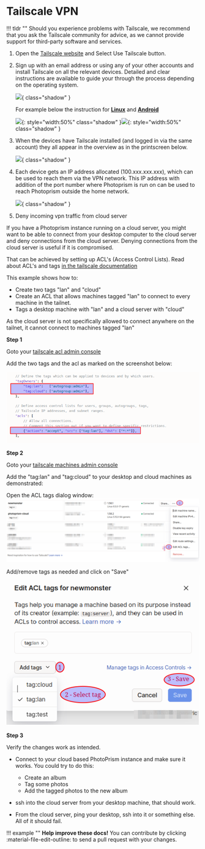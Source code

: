 # Tailscale VPN

!!! tldr ""
    Should you experience problems with Tailscale, we recommend that you ask the Tailscale community for advice, as we cannot provide support for third-party software and services.

1. Open the [Tailscale website](https://tailscale.com/) and Select Use Tailscale button. 

2. Sign up with an email address or using any of your other accounts and install Tailscale on all the relevant devices. Detailed and clear instructions are available to guide your through the process depending on the operating system.

    ![](img/tailscale-1.png){ class="shadow" }

    For example below the instruction for [**Linux**](https://tailscale.com/download/linux) and [**Android**](https://tailscale.com/download/android)

    ![](img/tailscale-3.png){: style="width:50%" class="shadow" }![](img/tailscale-2.png){: style="width:50%" class="shadow" }

3. When the devices have Tailscale installed (and logged in via the same account) they all appear in the overview as in the printscreen below.

    ![](img/tailscale-4.png){ class="shadow" }

4. Each device gets an IP address allocated (100.xxx.xxx.xxx), which can be used to reach them via the VPN network. This IP address with addition of the port number where Photoprism is run on can be used to reach Photoprism outside the home network. 

   ![](img/tailscale-5.png){ class="shadow" }


5. Deny incoming vpn traffic from cloud server

If you have a Photoprism instance running on a cloud server, you might want to be able to connect from your desktop computer to the cloud server and deny connections from the cloud server. Denying connections from the cloud server is useful if it is compromised.

That can be achieved by setting up ACL's (Access Control Lists). Read about ACL's and tags [in the tailscale documentation](https://tailscale.com/kb/1018/acls)

This example shows how to:

- Create two tags "lan" and "cloud"
- Create an ACL that allows machines tagged "lan" to connect to every machine in the tailnet.
- Tags a desktop machine with "lan" and a cloud server with "cloud"

As the cloud server is not specifically allowed to connect anywhere on the tailnet, it cannot connect to machines tagged "lan"

**Step 1**

Goto your [tailscale acl admin console](https://login.tailscale.com/admin/acls/file)

Add the two tags and the acl as marked on the screenshot below:

![](img/tailscale-6.png)


**Step 2**

Goto your [tailscale machines admin console](https://login.tailscale.com/admin/machines)

Add the "tag:lan" and "tag:cloud" to your desktop and cloud machines as demonstrated:

Open the ACL tags dialog window:
![](img/tailscale-7.png)

Add/remove tags as needed and click on "Save"
![](img/tailscale-8.png)

**Step 3**

Verify the changes work as intended.

- Connect to your cloud based PhotoPrism instance and make sure it works. You could try to do this:

  - Create an album
  - Tag some photos
  - Add the tagged photos to the new album

- ssh into the cloud server from your desktop machine, that should work.

- From the cloud server, ping your desktop, ssh into it or something else. All of it should fail.


!!! example ""
    **Help improve these docs!** You can contribute by clicking :material-file-edit-outline: to send a pull request with your changes.
